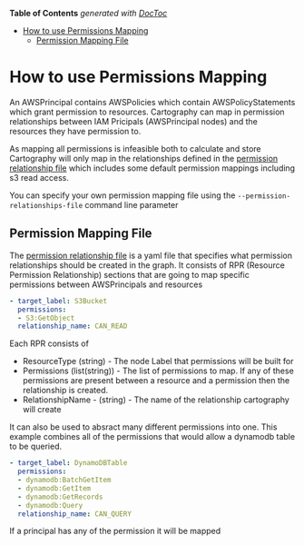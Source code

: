 <!-- START doctoc generated TOC please keep comment here to allow auto update -->
<!-- DON'T EDIT THIS SECTION, INSTEAD RE-RUN doctoc TO UPDATE -->
**Table of Contents**  *generated with [DocToc](https://github.com/thlorenz/doctoc)*

- [How to use Permissions Mapping](#how-to-use-permissions-mapping)
  - [Permission Mapping File](#permission-mapping-file)

<!-- END doctoc generated TOC please keep comment here to allow auto update -->

# How to use Permissions Mapping
An AWSPrincipal contains AWSPolicies which contain AWSPolicyStatements which grant permission to resources. Cartography can map in permission relationships between IAM Pricipals (AWSPrincipal  nodes) and the resources they have permission to.

As mapping all permissions is infeasible both to calculate and store Cartography will only map in the relationships defined in the [permission relationship file](cartography/data/permission_relationships.yaml) which includes some default permission mappings including s3 read access.

You can specify your own permission mapping file using the `--permission-relationships-file` command line parameter

## Permission Mapping File
The [permission relationship file](cartography/data/permission_relationships.yaml) is a yaml file that specifies what permission relationships should be created in the graph. It consists of RPR (Resource Permission Relationship) sections that are going to map specific permissions between AWSPrincipals and resources
```yaml
- target_label: S3Bucket
  permissions:
  - S3:GetObject
  relationship_name: CAN_READ
```
Each RPR consists of
- ResourceType (string) - The node Label that permissions will be built for
- Permissions (list(string)) - The list of permissions to map. If any of these permissions are present between a resource and a permission then the relationship is created.
- RelationshipName - (string) - The name of the relationship cartography will create

It can also be used to absract many different permissions into one. This example combines all of the permissions that would allow a dynamodb table to be queried.
```yaml
- target_label: DynamoDBTable
  permissions:
  - dynamodb:BatchGetItem
  - dynamodb:GetItem
  - dynamodb:GetRecords
  - dynamodb:Query
  relationship_name: CAN_QUERY
```
If a principal has any of the permission it will be mapped
